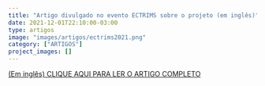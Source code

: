 ```yaml
---
title: "Artigo divulgado no evento ECTRIMS sobre o projeto (em inglês)"
date: 2021-12-01T22:10:00-03:00
type: artigos
image: "images/artigos/ectrims2021.png"
category: ["ARTIGOS"]
project_images: []
---
```


[(Em inglês) CLIQUE AQUI PARA LER O ARTIGO COMPLETO](/ppt/ectrims2021.pptx)